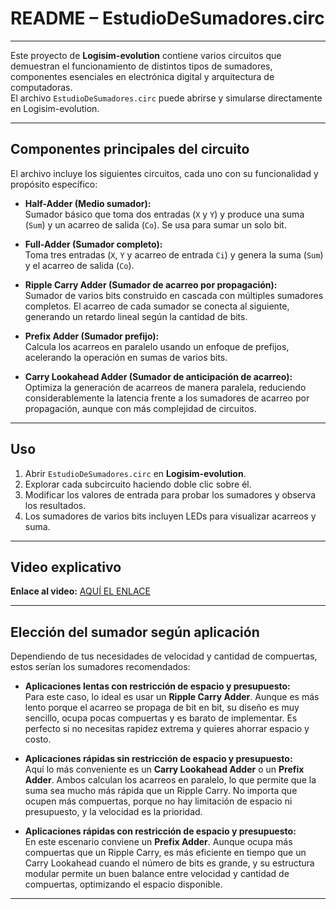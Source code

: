 # README – EstudioDeSumadores.circ

---

Este proyecto de **Logisim-evolution** contiene varios circuitos que demuestran el funcionamiento de distintos tipos de sumadores, componentes esenciales en electrónica digital y arquitectura de computadoras.  
El archivo `EstudioDeSumadores.circ` puede abrirse y simularse directamente en Logisim-evolution.

---

## Componentes principales del circuito

El archivo incluye los siguientes circuitos, cada uno con su funcionalidad y propósito específico:

* **Half-Adder (Medio sumador):**  
  Sumador básico que toma dos entradas (`X` y `Y`) y produce una suma (`Sum`) y un acarreo de salida (`Co`). Se usa para sumar un solo bit.

* **Full-Adder (Sumador completo):**  
  Toma tres entradas (`X`, `Y` y acarreo de entrada `Ci`) y genera la suma (`Sum`) y el acarreo de salida (`Co`).

* **Ripple Carry Adder (Sumador de acarreo por propagación):**  
  Sumador de varios bits construido en cascada con múltiples sumadores completos. El acarreo de cada sumador se conecta al siguiente, generando un retardo lineal según la cantidad de bits.

* **Prefix Adder (Sumador prefijo):**  
  Calcula los acarreos en paralelo usando un enfoque de prefijos, acelerando la operación en sumas de varios bits.

* **Carry Lookahead Adder (Sumador de anticipación de acarreo):**  
  Optimiza la generación de acarreos de manera paralela, reduciendo considerablemente la latencia frente a los sumadores de acarreo por propagación, aunque con más complejidad de circuitos.

---

## Uso

1. Abrir `EstudioDeSumadores.circ` en **Logisim-evolution**.  
2. Explorar cada subcircuito haciendo doble clic sobre él.  
3. Modificar los valores de entrada para probar los sumadores y observa los resultados.  
4. Los sumadores de varios bits incluyen LEDs para visualizar acarreos y suma.

---

## Video explicativo

**Enlace al video:** [AQUÍ EL ENLACE](#)

---

## Elección del sumador según aplicación

Dependiendo de tus necesidades de velocidad y cantidad de compuertas, estos serían los sumadores recomendados:

* **Aplicaciones lentas con restricción de espacio y presupuesto:**  
  Para este caso, lo ideal es usar un **Ripple Carry Adder**. Aunque es más lento porque el acarreo se propaga de bit en bit, su diseño es muy sencillo, ocupa pocas compuertas y es barato de implementar. Es perfecto si no necesitas rapidez extrema y quieres ahorrar espacio y costo.

* **Aplicaciones rápidas sin restricción de espacio y presupuesto:**  
  Aquí lo más conveniente es un **Carry Lookahead Adder** o un **Prefix Adder**. Ambos calculan los acarreos en paralelo, lo que permite que la suma sea mucho más rápida que un Ripple Carry. No importa que ocupen más compuertas, porque no hay limitación de espacio ni presupuesto, y la velocidad es la prioridad.

* **Aplicaciones rápidas con restricción de espacio y presupuesto:**  
  En este escenario conviene un **Prefix Adder**. Aunque ocupa más compuertas que un Ripple Carry, es más eficiente en tiempo que un Carry Lookahead cuando el número de bits es grande, y su estructura modular permite un buen balance entre velocidad y cantidad de compuertas, optimizando el espacio disponible.

---
